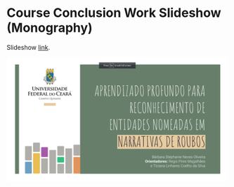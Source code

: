 # Course Conclusion Work Slideshow (Monography)

Slideshow [link](https://docs.google.com/presentation/d/e/2PACX-1vR2C3JZOm_PpKZ6ruq1dXbd_bYsG41VxIzfQ_26Iyu6RBbOz72JfNsXmQbGRFOEPQ/pub?start=false&loop=false&delayms=3000).

![alt text](monograph-presentation-2020.png)
